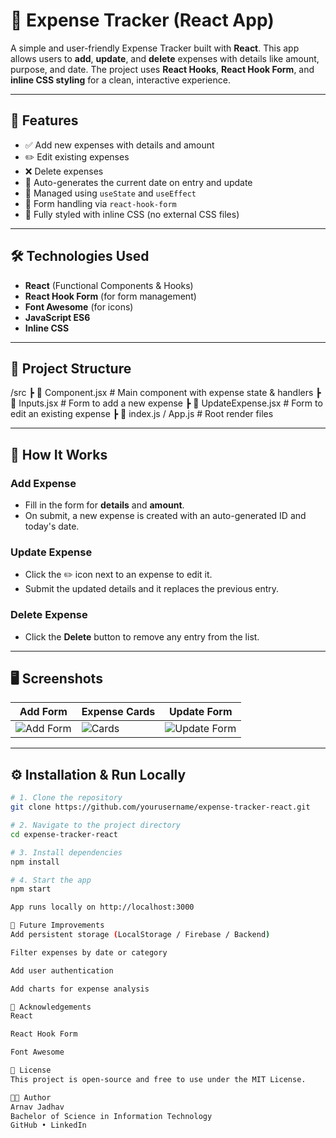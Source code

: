 # 💸 Expense Tracker (React App)

A simple and user-friendly Expense Tracker built with **React**. This app allows users to **add**, **update**, and **delete** expenses with details like amount, purpose, and date. The project uses **React Hooks**, **React Hook Form**, and **inline CSS styling** for a clean, interactive experience.

---

## 🚀 Features

- ✅ Add new expenses with details and amount
- ✏️ Edit existing expenses
- ❌ Delete expenses
- 📅 Auto-generates the current date on entry and update
- 🧠 Managed using `useState` and `useEffect`
- 🎯 Form handling via `react-hook-form`
- 🧼 Fully styled with inline CSS (no external CSS files)

---

## 🛠️ Technologies Used

- **React** (Functional Components & Hooks)
- **React Hook Form** (for form management)
- **Font Awesome** (for icons)
- **JavaScript ES6**
- **Inline CSS**

---

## 📂 Project Structure

/src
┣ 📄 Component.jsx # Main component with expense state & handlers
┣ 📄 Inputs.jsx # Form to add a new expense
┣ 📄 UpdateExpense.jsx # Form to edit an existing expense
┣ 📄 index.js / App.js # Root render files


---

## 🧠 How It Works

### Add Expense
- Fill in the form for **details** and **amount**.
- On submit, a new expense is created with an auto-generated ID and today's date.

### Update Expense
- Click the ✏️ icon next to an expense to edit it.
- Submit the updated details and it replaces the previous entry.

### Delete Expense
- Click the **Delete** button to remove any entry from the list.

---

## 🖥️ Screenshots

| Add Form | Expense Cards | Update Form |
|----------|----------------|-------------|
| ![Add Form](https://via.placeholder.com/200x100?text=Add+Form) | ![Cards](https://via.placeholder.com/200x100?text=Cards) | ![Update Form](https://via.placeholder.com/200x100?text=Update+Form) |

---

## ⚙️ Installation & Run Locally

```bash
# 1. Clone the repository
git clone https://github.com/yourusername/expense-tracker-react.git

# 2. Navigate to the project directory
cd expense-tracker-react

# 3. Install dependencies
npm install

# 4. Start the app
npm start

App runs locally on http://localhost:3000

📌 Future Improvements
Add persistent storage (LocalStorage / Firebase / Backend)

Filter expenses by date or category

Add user authentication

Add charts for expense analysis

🙌 Acknowledgements
React

React Hook Form

Font Awesome

📃 License
This project is open-source and free to use under the MIT License.

👨‍💻 Author
Arnav Jadhav
Bachelor of Science in Information Technology
GitHub • LinkedIn

